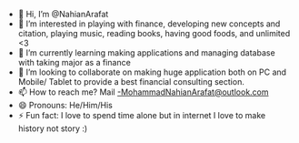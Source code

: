- 👋 Hi, I’m @NahianArafat
- 👀 I’m interested in playing with finance, developing new concepts and citation, playing music, reading books, having good foods, and unlimited <3 
- 🌱 I’m currently learning making applications and managing database with taking major as a finance
- 💞️ I’m looking to collaborate on making huge application both on PC and Mobile/ Tablet to provide a best financial consulting section.
- 📫 How to reach me? Mail -MohammadNahianArafat@outlook.com
- 😄 Pronouns: He/Him/His
- ⚡ Fun fact: I love to spend time alone but in internet I love to make history not story :)
